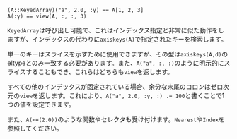 ```
(A::KeyedArray)("a", 2.0, :γ) == A[1, 2, 3]
A(:γ) == view(A, :, :, 3)
```

`KeyedArray`は呼び出し可能で、これはインデックス指定と非常に似た動作をしますが、インデックスの代わりに`axiskeys(A)`で指定されたキーを検索します。

単一のキーはスライスを示すために使用できますが、その型は`axiskeys(A,d)`のeltypeとのみ一致する必要があります。また、`A("a", :, :)`のように明示的にスライスすることもでき、これらはどちらも`view`を返します。

すべての他のインデックスが固定されている場合、余分な末尾のコロンはゼロ次元の`view`を返します。これにより、`A("a", 2.0, :γ, :) .= 100`と書くことで1つの値を設定できます。

また、`A(<=(2.0))`のような関数やセレクタも受け付けます。`Nearest`や`Index`を参照してください。
